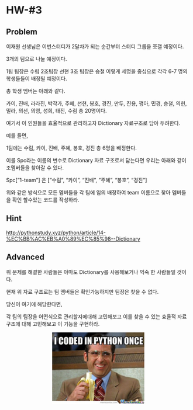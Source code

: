 # HW-#3

## Problem

이재원 선생님은 이번스터디가 2달차가 되는 순간부터 스터디 그룹을 쪼갤 예정이다.

3개의 팀으로 나눌 예정이다.

1팀 팀장은 수림 2조팀장 선현 3조 팀장은 승철 이렇게 세명을 중심으로 각각 6-7 명의 학생들들이 배정될 예정이다.

총 학생 멤버는 아래와 같다.

카이, 진배, 라라진, 박작가, 주혜, 선현, 봉호, 경진, 만두, 진용, 쩡아, 민경, 승철, 의현, 밀라, 의선, 의영, 성희, 태진, 수림 총 20명이다.

여기서 이 인원들을 효율적으로 관리하고자 Dictionary 자료구조로 담아 두려한다.

예를 들면,

1팀에는 수림, 카이, 진배, 주혜, 봉호, 경진 총 6명을 배정한다. 

이를 Spc라는 이름의 변수로 Dictionary 자료 구조로서 담는다면 우리는 아래와 같이 조멤버들을 찾아갈 수 있다.

Spc[”1-team”] 은 [”수림”, “카이”, “진배”, ”주혜”, “봉호”, “경진”] 

위와 같은 방식으로 모든 멤버들을 각 팀에 임의 배정하여 team 이름으로 찾아 멤버들을 확인 할수있는 코드를 작성하라.

## Hint

http://pythonstudy.xyz/python/article/14-%EC%BB%AC%EB%A0%89%EC%85%98--Dictionary

## Advanced

위 문제를 해결한 사람들은 아마도 Dictionary를 사용해보거나 익숙 한 사람들일 것이다.

현재 위 자료 구조로는 팀 멤버들은 확인가능하지만 팀장은 찾을 수 없다.

당신이 여기에 해당한다면, 

각 팀의 팀장을 어떤식으로 관리할지에대해 고민해보고 이를 찾을 수 있는 효율적 자료구조에 대해 고민해보고 이 기능을 구현하라.

<center>
    <img src="./meme_day3.jpg" width="50%" height="50%" title="meme_day3"/>
</center>
